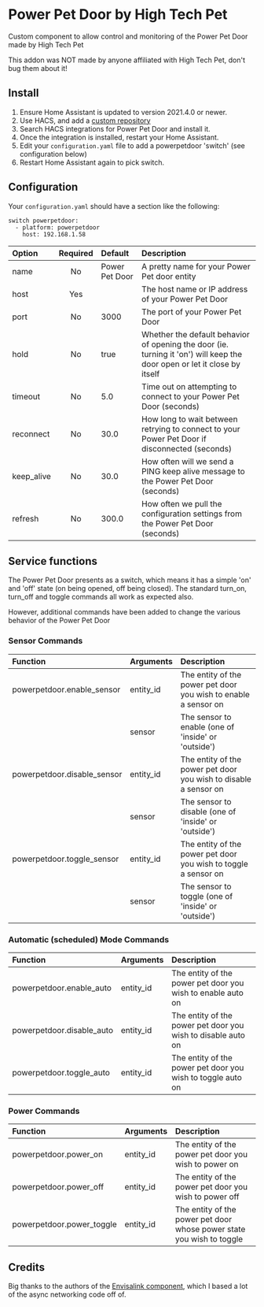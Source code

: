 # Power Pet Door by High Tech Pet

Custom component to allow control and monitoring of the Power Pet Door made by High Tech Pet

This addon was NOT made by anyone affiliated with High Tech Pet, don't bug them about it!

## Install

1. Ensure Home Assistant is updated to version 2021.4.0 or newer.
1. Use HACS, and add a [custom repository](https://github.com/corporategoth/ha-powerpetdoor)
1. Search HACS integrations for Power Pet Door and install it.
1. Once the integration is installed, restart your Home Assistant.
1. Edit your `configuration.yaml` file to add a powerpetdoor 'switch' (see configuration below)
1. Restart Home Assistant again to pick switch.

## Configuration

Your `configuration.yaml` should have a section like the following:

```
switch powerpetdoor:
  - platform: powerpetdoor
    host: 192.168.1.58
```

| Option | Required | Default | Description |
| :--- | :---: | :--- | :--- |
| name | No | Power Pet Door | A pretty name for your Power Pet door entity |
| host | Yes |  | The host name or IP address of your Power Pet Door |
| port | No | 3000 | The port of your Power Pet Door |
| hold | No | true | Whether the default behavior of opening the door (ie. turning it 'on') will keep the door open or let it close by itself |
| timeout | No | 5.0 | Time out on attempting to connect to your Power Pet Door (seconds) |
| reconnect | No | 30.0 | How long to wait between retrying to connect to your Power Pet Door if disconnected (seconds) |
| keep_alive | No | 30.0 | How often will we send a PING keep alive message to the Power Pet Door (seconds) |
| refresh | No | 300.0 | How often we pull the configuration settings from the Power Pet Door (seconds) |

## Service functions

The Power Pet Door presents as a switch, which means it has a simple 'on' and 'off' state (on being opened, off being closed).
The standard turn_on, turn_off and toggle commands all work as expected also.

However, additional commands have been added to change the various behavior of the Power Pet Door

### Sensor Commands

| Function | Arguments | Description |
| :--- | :--- | :--- |
| powerpetdoor.enable_sensor  | entity_id | The entity of the power pet door you wish to enable a sensor on |
|                | sensor    | The sensor to enable (one of 'inside' or 'outside') |
| powerpetdoor.disable_sensor | entity_id | The entity of the power pet door you wish to disable a sensor on |
|                | sensor    | The sensor to disable (one of 'inside' or 'outside') |
| powerpetdoor.toggle_sensor  | entity_id | The entity of the power pet door you wish to toggle a sensor on |
|                | sensor    | The sensor to toggle (one of 'inside' or 'outside') |

### Automatic (scheduled) Mode Commands

| Function | Arguments | Description |
| :--- | :--- | :--- |
| powerpetdoor.enable_auto  | entity_id | The entity of the power pet door you wish to enable auto on |
| powerpetdoor.disable_auto | entity_id | The entity of the power pet door you wish to disable auto on |
| powerpetdoor.toggle_auto  | entity_id | The entity of the power pet door you wish to toggle auto on |

### Power Commands

| Function | Arguments | Description |
| :--- | :--- | :--- |
| powerpetdoor.power_on     | entity_id | The entity of the power pet door you wish to power on |
| powerpetdoor.power_off    | entity_id | The entity of the power pet door you wish to power off |
| powerpetdoor.power_toggle | entity_id | The entity of the power pet door whose power state you wish to toggle |

## Credits

Big thanks to the authors of the [Envisalink component](https://github.com/home-assistant/core/tree/dev/homeassistant/components/envisalink), which I based a lot of the async networking code off of.


